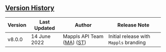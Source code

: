 ## [Version History](#Version-History)


| Version | Last Updated | Author |  Release Note|
| ---- | ---- | ---- | ---- |
| v8.0.0 | 14 June 2022 | Mappls API Team ([MA](https://github.com/mdakram)) ([ST](https://github.com/saksham66)) |   Initial release with `Mappls` branding  |